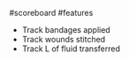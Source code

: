 #scoreboard  #features 

- Track bandages applied
- Track wounds stitched
- Track L of fluid transferred
